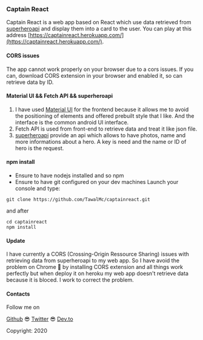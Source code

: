 ### Captain React

Captain React is a web app based on React which use data retrieved from [superheroapi](https://superheroapi.com/)
and display them into a card to the user.
You can play at this address [https://captainreact.herokuapp.com/](https://captainreact.herokuapp.com/).

#### CORS issues
The app cannot work properly on your browser due to a cors issues. If you can, download CORS extension in your
browser and enabled it, so can retrieve data by ID.

#### Material UI && Fetch API && superheroapi 

1. I have used [Material UI](https://material-ui.com/) for the frontend because it allows me to avoid the positioning of elements and offered
prebuilt style that I like. And the interface is the common android UI interface.
2. Fetch API is used from front-end to retrieve data and treat it like json file.
3. [superheroapi](https://superheroapi.com/) provide an api which allows to have photos, name and more informations about a hero. A key is need and the name or ID of hero is the request.

#### npm install

* Ensure to have nodejs installed and so npm
* Ensure to have git configured on your dev machines
Launch your console and type:

```
git clone https://github.com/TawalMc/captainreact.git
```

and after
```
cd captainreact
npm install
```

#### Update

I have currently a CORS (Crossing-Origin Ressource Sharing) issues with retrieving data from superheroapi to my web app. So I have avoid the problem on Chrome 🤣 by installing CORS extension and all things work perfectly but when deploy it on heroku my web app doesn't retrieve data because it is bloced. I work to correct the problem.

#### Contacts
Follow me on

[Github](https://github.com/TawalMc) 😎 [Twitter](https://twitter.com/Tawal_Mc?s=03)  😎 [Dev.to](https://dev.to/tawalmc)


Copyright: 2020




